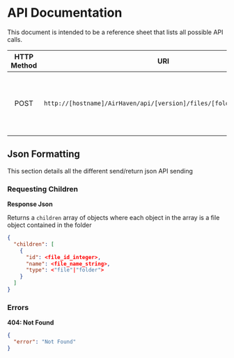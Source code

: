 # API Documentation #

This document is intended to be a reference sheet that lists all possible API calls. 

| HTTP Method | URI                                                                   | Action                                                   | Json Return |
|:-----------:|:---------------------------------------------------------------------:|:-------------------------------------------------------- |:-----------:|
| POST        | `http://[hostname]/AirHaven/api/[version]/files/[folder_id]/children` | Gets the files & folder metadata at the given folder id. | [Requesting Children](Requesting-Children)

## Json Formatting ##

This section details all the different send/return json API sending 

### Requesting Children ###

**Response Json**

Returns a `children` array of objects where each object in the array is a file object contained in the folder
```json
{
  "children": [
    {
      "id": <file_id_integer>,
      "name": <file_name_string>,
      "type": <"file"|"folder">
    }
  ]
}
```

### Errors ###

**404: Not Found**
```json
{ 
  "error": "Not Found"
}
```

